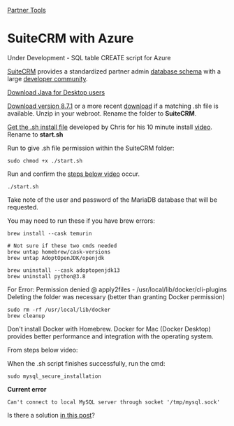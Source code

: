 [Partner Tools](../)
# SuiteCRM with Azure

Under Development - SQL table CREATE script for Azure

[SuiteCRM](https://SuiteCRM.com) provides a standardized partner admin [database schema](https://schema--suitecrm-docs.netlify.app/schema) with a large [developer community](https://community.SuiteCRM.com).

[Download Java for Desktop users](https://www.java.com/en/download/)

[Download version 8.7.1](https://suitecrm.com/wpfd_file/suitecrm-8-7-1/) or a more recent [download](https://suitecrm.com/download/) if a matching .sh file is available.
Unzip in your webroot. Rename the folder to **SuiteCRM**.

[Get the .sh install file](https://github.com/motaviegas/SuiteCRM_Script) developed by Chris for his 10 minute install [video](https://www.youtube.com/watch?v=eycqCChZ8nI).
Rename to **start.sh**

Run to give .sh file permission within the SuiteCRM folder:

	sudo chmod +x ./start.sh

<!--
	Not from video, probably don't need.
	sudo chmod -R 755 .
-->

Run and confirm the [steps below video](https://community.suitecrm.com/t/how-to-install-suitecrm-8-6-1-under-10-minutes/93252) occur.


	./start.sh

Take note of the user and password of the MariaDB database that will be requested.

You may need to run these if you have brew errors:

	brew install --cask temurin

	# Not sure if these two cmds needed
	brew untap homebrew/cask-versions
	brew untap AdoptOpenJDK/openjdk

	brew uninstall --cask adoptopenjdk13
	brew uninstall python@3.8


For Error: Permission denied @ apply2files - /usr/local/lib/docker/cli-plugins
Deleting the folder was necessary (better than granting Docker permission)

	sudo rm -rf /usr/local/lib/docker
	brew cleanup

Don't install Docker with Homebrew. 
Docker for Mac (Docker Desktop) provides better performance and integration with the operating system. 


From steps below video:

When the .sh script finishes successfully, run the cmd:

    sudo mysql_secure_installation


**Current error**

	Can't connect to local MySQL server through socket '/tmp/mysql.sock'

Is there a solution [in this post](https://community.suitecrm.com/t/suitecrm-8-install-problem-mysql-connection/83267/18)?
